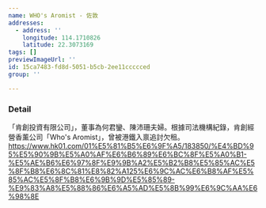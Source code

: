 ```yaml
---
name: WHO's Aromist - 佐敦
addresses:
  - address: ''
    longitude: 114.1710826
    latitude: 22.3073169
tags: []
previewImageUrl: ''
id: 15ca7483-fd8d-5051-b5cb-2ee11ccccced
group: ''

---
```

### Detail
「肯創投資有限公司」，董事為何君鑾、陳沛珊夫婦。根據司法機構紀錄，肯創經營香薰公司「Who's Aromist」，曾被港鐵入禀追討欠租。
https://www.hk01.com/01%E5%81%B5%E6%9F%A5/183850/%E4%BD%95%E5%90%9B%E5%A0%AF%E6%B6%89%E6%BC%8F%E5%A0%B1-%E5%AE%B6%E6%97%8F%E9%9B%A2%E5%B2%B8%E5%85%AC%E5%8F%B8%E6%8C%81%E8%82%A125%E6%9C%AC%E6%B8%AF%E5%85%AC%E5%8F%B8%E6%9B%9D%E5%85%89-%E9%83%A8%E5%88%86%E6%A5%AD%E5%8B%99%E6%9C%AA%E6%98%8E
